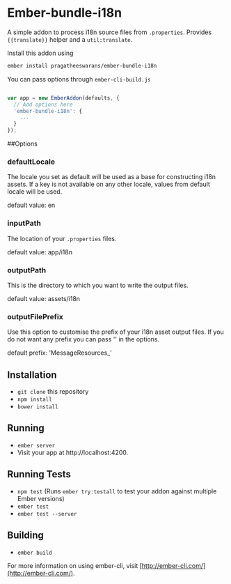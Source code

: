 # Ember-bundle-i18n

A simple addon to process i18n source files from `.properties`. Provides `{{translate}}`
helper and a `util:translate`.

Install this addon using

```bash
ember install pragatheeswarans/ember-bundle-i18n
```

You can pass options through `ember-cli-build.js`

```js

var app = new EmberAddon(defaults, {
  // Add options here
  'ember-bundle-i18n': {
    ...
  }
});

```

##Options

### defaultLocale

The locale you set as default will be used as a base for constructing i18n
assets. If a key is not available on any other locale, values from default
locale will be used.

default value: en

### inputPath

The location of your `.properties` files.

default value: app/i18n

### outputPath

This is the directory to which you want to write the output files.

default value: assets/i18n

### outputFilePrefix

Use this option to customise the prefix of your i18n asset output files.
If you do not want any prefix you can pass '' in the options.

default prefix: 'MessageResources_'

## Installation

* `git clone` this repository
* `npm install`
* `bower install`

## Running

* `ember server`
* Visit your app at http://localhost:4200.

## Running Tests

* `npm test` (Runs `ember try:testall` to test your addon against multiple Ember versions)
* `ember test`
* `ember test --server`

## Building

* `ember build`

For more information on using ember-cli, visit [http://ember-cli.com/](http://ember-cli.com/).

